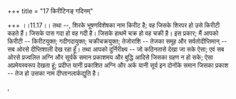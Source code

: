 +++
title = "17 किरीटिनङ् गदिनम्"

+++
।।11.17।। तथा --, शिरके भूषणविशेषका नाम किरीट है; वह जिसके शिरपर हो उसे
किरीटी कहते हैं। जिसके पास गदा हो वह गदी है। जिसके हाथमें चक्र हो वह
चक्री है। इस प्रकार; मैं आपको किरीटी -- किरीटयुक्त; गदीगदायुक्त;
चक्रीचक्रयुक्त; तेजोराशि -- तेजका समूह और सर्वतोदीप्तिमान् -- सब ओरसे
दीप्तिशाली देख रहा हूँ। तथा आपको दुर्निरीक्ष्य -- जो कठिनतासे देखा जा
सके ऐसा; एवं सब ओरसे प्रज्वलित अग्नि और सूर्यके समान प्रकाशमय और बुद्धि
आदिसे जिसका ग्रहण न हो सके; ऐसा अप्रमेयस्वरूप देखता हूं; प्रदीप्त यानी
प्रकाशित अग्नि और अर्क यानी सूर्य इन दोनोंके समान जिसका प्रकाश -- तेज हो
उसका नाम दीप्तानलार्कद्युति है।  
  
,
